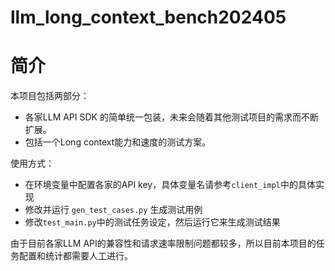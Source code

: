 # llm_long_context_bench202405

# 简介

本项目包括两部分：
* 各家LLM API SDK 的简单统一包装，未来会随着其他测试项目的需求而不断扩展。
* 包括一个Long context能力和速度的测试方案。

使用方式：
* 在环境变量中配置各家的API key，具体变量名请参考`client_impl`中的具体实现
* 修改并运行 `gen_test_cases.py` 生成测试用例
* 修改`test_main.py`中的测试任务设定，然后运行它来生成测试结果

由于目前各家LLM API的兼容性和请求速率限制问题都较多，所以目前本项目的任务配置和统计都需要人工进行。
